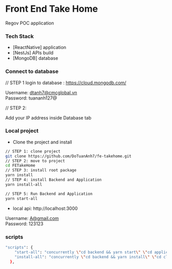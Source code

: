 # Front End Take Home
Regov POC application

### Tech Stack

- [ReactNative] application
- [NestJs] APIs build
- [MongoDB] database

### Connect to database

// STEP 1
login to database : https://cloud.mongodb.com/

Username: dtanh7@cmcglobal.vn   
Password: tuananh127@

// STEP 2:

Add your IP address inside Database tab

### Local project

- Clone the project and install


```sh
// STEP 1: clone project
git clone https://github.com/DoTuanAnh7/fe-takehome.git
// STEP 2: move to project
cd FETakeHome
// STEP 3: install root package
yarn install
// STEP 4: install Backend and Application
yarn install-all

// STEP 5: Run Backend and Application
yarn start-all
```

- local api: http://localhost:3000

Username: A@gmail.com   
Password: 123123

### scripts 
```sh
"scripts": {
    "start-all": "concurrently \"cd backend && yarn start\" \"cd application && yarn start\" \"cd application && yarn ios\"",
    "install-all": "concurrently \"cd backend && yarn install\" \"cd client && yarn install\"",
  },


```


